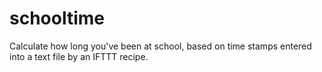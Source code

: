 # schooltime
Calculate how long you've been at school, based on time stamps entered into a text file by an IFTTT recipe.
